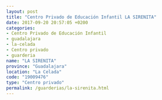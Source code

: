 ```yaml
---
layout: post
title: "Centro Privado de Educación Infantil LA SIRENITA"
date: 2017-09-20 20:57:05 +0200
categories:
- Centro Privado de Educación Infantil
- guadalajara
- la-celada
- Centro privado
- guarderia
name: "LA SIRENITA"
province: "Guadalajara"
location: "La Celada"
code: "19009476"
type: "Centro privado"
permalink: /guarderias/la-sirenita.html
---
```


